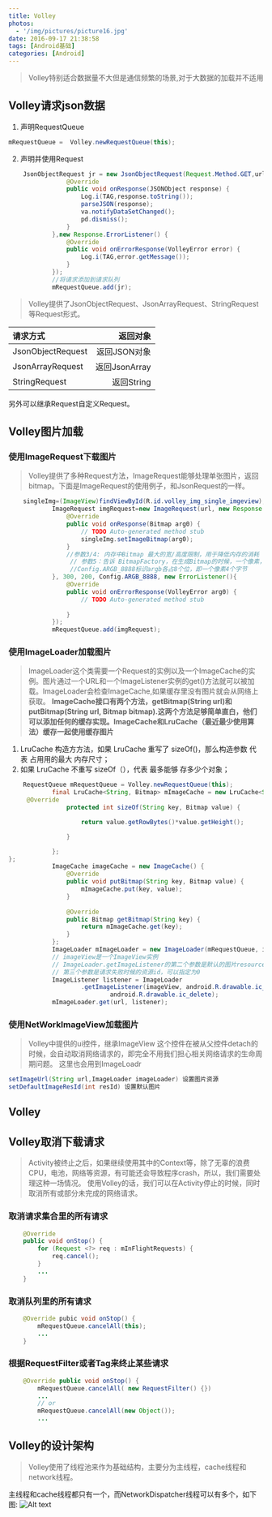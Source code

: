 ```yaml
---
title: Volley
photos:
  - '/img/pictures/picture16.jpg'
date: 2016-09-17 21:38:58
tags: [Android基础]
categories: [Android]
---
```


> Volley特别适合数据量不大但是通信频繁的场景,对于大数据的加载并不适用

<!--more-->

## Volley请求json数据

1. 声明RequestQueue

```java
mRequestQueue =  Volley.newRequestQueue(this); 
```

2.  声明并使用Request

```java
    JsonObjectRequest jr = new JsonObjectRequest(Request.Method.GET,url,null,new Response.Listener<JSONObject>() {  
                @Override  
                public void onResponse(JSONObject response) {  
                    Log.i(TAG,response.toString());  
                    parseJSON(response);  
                    va.notifyDataSetChanged();  
                    pd.dismiss();  
                }  
            },new Response.ErrorListener() {  
                @Override  
                public void onErrorResponse(VolleyError error) {  
                    Log.i(TAG,error.getMessage());  
                }  
            });  
            //将请求添加到请求队列
            mRequestQueue.add(jr);  
```
> Volley提供了JsonObjectRequest、JsonArrayRequest、StringRequest等Request形式。


| 请求方式 | 返回对象 | 
| :-------- | --------:| 
| JsonObjectRequest |   返回JSON对象 |  
| JsonArrayRequest |   返回JsonArray |  
| StringRequest |   返回String |  

另外可以继承Request<T>自定义Request。

## Volley图片加载
### 使用ImageRequest下载图片
> Volley提供了多种Request方法，ImageRequest能够处理单张图片，返回bitmap。下面是ImageRequest的使用例子，和JsonRequest的一样。

```java
    singleImg=(ImageView)findViewById(R.id.volley_img_single_imgeview);  
            ImageRequest imgRequest=new ImageRequest(url, new Response.Listener<Bitmap>() {  
                @Override  
                public void onResponse(Bitmap arg0) {  
                    // TODO Auto-generated method stub  
                    singleImg.setImageBitmap(arg0);  
                }  
                //参数3/4: 内存中Bitmap 最大的宽/高度限制，用于降低内存的消耗
                 // 参数5：告诉 BitmapFactory，在生成Bitmap的时候，一个像素，包含的信息
                 //Config.ARGB_8888标识argb各占8个位，即一个像素4个字节
            }, 300, 200, Config.ARGB_8888, new ErrorListener(){  
                @Override  
                public void onErrorResponse(VolleyError arg0) {  
                    // TODO Auto-generated method stub  
                      
                }             
            });  
            mRequestQueue.add(imgRequest);  
```
### 使用ImageLoader加载图片
> ImageLoader这个类需要一个Request的实例以及一个ImageCache的实例。图片通过一个URL和一个ImageListener实例的get()方法就可以被加载。ImageLoader会检查ImageCache,如果缓存里没有图片就会从网络上获取。
> **ImageCache接口有两个方法，getBitmap(String url)和putBitmap(String url, Bitmap bitmap).这两个方法足够简单直白，他们可以添加任何的缓存实现。ImageCache和LruCache（最近最少使用算法）缓存一起使用缓存图片**
1. LruCache 构造⽅方法，如果 LruCache 重写了
sizeOf()，那么构造参数 代表 占⽤用的最⼤ 内存尺⼨；
2. 如果 LruCache 不重写 sizeOf（），代表 最多能够
存多少个对象；
```java
    RequestQueue mRequestQueue = Volley.newRequestQueue(this);  
            final LruCache<String, Bitmap> mImageCache = new LruCache<String, Bitmap>(20*1024*1024){
	 @Override
                protected int sizeOf(String key, Bitmap value) {

                    return value.getRowBytes()*value.getHeight();

                }

            };
};  
            ImageCache imageCache = new ImageCache() {  
                @Override  
                public void putBitmap(String key, Bitmap value) {  
                    mImageCache.put(key, value);  
                }  
      
                @Override  
                public Bitmap getBitmap(String key) {  
                    return mImageCache.get(key);  
                }  
            };  
            ImageLoader mImageLoader = new ImageLoader(mRequestQueue, imageCache);  
            // imageView是一个ImageView实例  
            // ImageLoader.getImageListener的第二个参数是默认的图片resource id  
            // 第三个参数是请求失败时候的资源id，可以指定为0  
            ImageListener listener = ImageLoader  
                    .getImageListener(imageView, android.R.drawable.ic_menu_rotate,  
                            android.R.drawable.ic_delete);  
            mImageLoader.get(url, listener);  
```

### 使用NetWorkImageView加载图片
> Volley中提供的ui控件，继承ImageView
> 这个控件在被从父控件detach的时候，会自动取消网络请求的，即完全不用我们担心相关网络请求的生命周期问题。
> 这里也会用到ImageLoadr

```java
setImageUrl(String url,ImageLoader imageLoader) 设置图片资源
setDefaultImageResId(int resId) 设置默认图片
```
## Volley
## Volley取消下载请求
> Activity被终止之后，如果继续使用其中的Context等，除了无辜的浪费CPU，电池，网络等资源，有可能还会导致程序crash，所以，我们需要处理这种一场情况。
使用Volley的话，我们可以在Activity停止的时候，同时取消所有或部分未完成的网络请求。
### 取消请求集合里的所有请求

```java
    @Override  
    public void onStop() {  
        for (Request <?> req : mInFlightRequests) {  
            req.cancel();  
        }  
        ...  
    }  
```

### 取消队列里的所有请求


```java
    @Override pubic void onStop() {  
        mRequestQueue.cancelAll(this);  
        ...  
    }  
``` 
### 根据RequestFilter或者Tag来终止某些请求
```java
    @Override public void onStop() {  
        mRequestQueue.cancelAll( new RequestFilter() {})  
        ...  
        // or  
        mRequestQueue.cancelAll(new Object());  
        ...  
```

## Volley的设计架构

> Volley使用了线程池来作为基础结构，主要分为主线程，cache线程和network线程。


主线程和cache线程都只有一个，而NetworkDispatcher线程可以有多个，如下图:
 ![Alt text](1444190962917.png)

